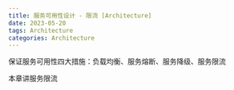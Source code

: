 ```yaml
---
title: 服务可用性设计 - 限流 [Architecture]
date: 2023-05-20
tags: Architecture
categories: Architecture
---
```


保证服务可用性四大措施：负载均衡、服务熔断、服务降级、服务限流

本章讲服务限流

